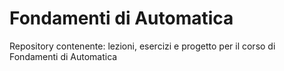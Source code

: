 # Fondamenti di Automatica
Repository contenente: lezioni, esercizi e progetto per il corso di Fondamenti di Automatica
